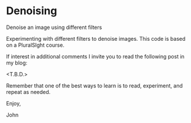 # Denoising
Denoise an image using different filters

Experimenting with different filters to denoise images.
This code is based on a PluralSIght course.

If interest in additional comments I invite you to read
the following post in my blog:

<T.B.D.>

Remember that one of the best ways to learn is to read, 
experiment, and repeat as needed.

Enjoy,

John
